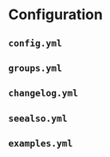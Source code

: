 # Configuration

## `config.yml`
## `groups.yml`
## `changelog.yml`
## `seealso.yml`
## `examples.yml`
